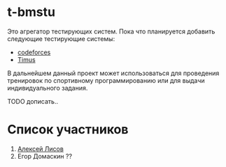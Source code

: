 # t-bmstu

Это агрегатор тестирующих систем.
Пока что планируется добавить следующие тестирующие системы:
* [codeforces](https://codeforces.com/)
* [Timus](https://acm.timus.ru)

В дальнейшем данный проект может использоваться для проведения тренировок по спортивному программированию или для выдачи индивидуального задания.

TODO дописать..

# Список участников

1. [Алексей Лисов](https://gitflic.ru/user/lisov-a2005)
2. Егор Домаскин ??